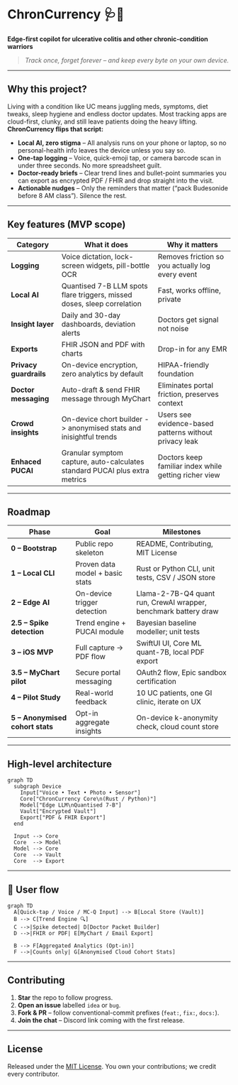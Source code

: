 # ChronCurrency 🩺📲
**Edge-first copilot for ulcerative colitis and other chronic-condition warriors**

> _Track once, forget forever – and keep every byte on your own device._

---

## Why this project?
Living with a condition like UC means juggling meds, symptoms, diet tweaks, sleep hygiene and endless doctor updates. Most tracking apps are cloud-first, clunky, and still leave patients doing the heavy lifting. **ChronCurrency flips that script:**

* **Local AI, zero stigma** – All analysis runs on your phone or laptop, so no personal-health info leaves the device unless you say so.  
* **One-tap logging** – Voice, quick-emoji tap, or camera barcode scan in under three seconds. No more spreadsheet guilt.  
* **Doctor-ready briefs** – Clear trend lines and bullet-point summaries you can export as encrypted PDF / FHIR and drop straight into the visit.  
* **Actionable nudges** – Only the reminders that matter (“pack Budesonide before 8 AM class”). Silence the rest.  

---

## Key features (MVP scope)

| Category | What it does | Why it matters |
| -------- | ------------ | -------------- |
| **Logging** | Voice dictation, lock-screen widgets, pill-bottle OCR | Removes friction so you actually log every event |
| **Local AI** | Quantised 7-B LLM spots flare triggers, missed doses, sleep correlation | Fast, works offline, private |
| **Insight layer** | Daily and 30-day dashboards, deviation alerts | Doctors get signal not noise |
| **Exports** | FHIR JSON and PDF with charts | Drop-in for any EMR |
| **Privacy guardrails** | On-device encryption, zero analytics by default | HIPAA-friendly foundation |
| **Doctor messaging** | Auto-draft & send FHIR message through MyChart | Eliminates portal friction, preserves context |
| **Crowd insights** | On-device chort builder -> anonymised stats and inisightful trends | Users see evidence-based patterns without privacy leak |
| **Enhaced PUCAI** | Granular symptom capture, auto-calculates standard PUCAI plus extra metrics | Doctors keep familiar index while getting richer view |
---

## Roadmap

| Phase | Goal | Milestones |
| ----- | ---- | ---------- |
| **0 – Bootstrap** | Public repo skeleton | README, Contributing, MIT License |
| **1 – Local CLI** | Proven data model + basic stats | Rust or Python CLI, unit tests, CSV / JSON store |
| **2 – Edge AI** | On-device trigger detection | Llama-2-7B-Q4 quant run, CrewAI wrapper, benchmark battery draw |
| **2.5 – Spike detection** | Trend engine + PUCAI module | Bayesian baseline modeller; unit tests |
| **3 – iOS MVP** | Full capture → PDF flow | SwiftUI UI, Core ML quant-7B, local PDF export |
| **3.5 – MyChart pilot** | Secure portal messaging | OAuth2 flow, Epic sandbox certification |
| **4 – Pilot Study** | Real-world feedback | 10 UC patients, one GI clinic, iterate on UX |
| **5 – Anonymised cohort stats** | Opt-in aggregate insights | On-device k-anonymity check, cloud count store |

---

## High-level architecture

```mermaid
graph TD
  subgraph Device
    Input["Voice • Text • Photo • Sensor"]
    Core["ChronCurrency Core\n(Rust / Python)"]
    Model["Edge LLM\nQuantised 7-B"]
    Vault["Encrypted Vault"]
    Export["PDF & FHIR Export"]
  end

  Input --> Core
  Core  --> Model
  Model --> Core
  Core  --> Vault
  Core  --> Export
```
---

## 🧭 User flow

```mermaid
graph TD
  A[Quick-tap / Voice / MC-Q Input] --> B[Local Store (Vault)]
  B --> C[Trend Engine 🔍]
  C -->|Spike detected| D[Doctor Packet Builder]
  D -->|FHIR or PDF| E[MyChart / Email Export]

  B --> F[Aggregated Analytics (Opt-in)]
  F -->|Counts only| G[Anonymised Cloud Cohort Stats]
```

---

## Contributing

1. **Star** the repo to follow progress.  
2. **Open an issue** labelled `idea` or `bug`.  
3. **Fork & PR** – follow conventional-commit prefixes (`feat:`, `fix:`, `docs:`).  
4. **Join the chat** – Discord link coming with the first release.  

---

## License

Released under the [MIT License](LICENSE). You own your contributions; we credit every contributor.


